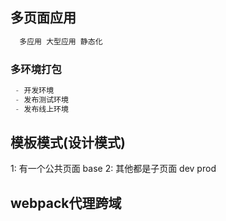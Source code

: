 ## 多页面应用
```javascript
  多应用 大型应用 静态化
```
### 多环境打包
```javascript
 - 开发环境
 - 发布测试环境
 - 发布线上环境
```
## 模板模式(设计模式)
1: 有一个公共页面 base
2: 其他都是子页面 dev prod
## webpack代理跨域
```javascript

```